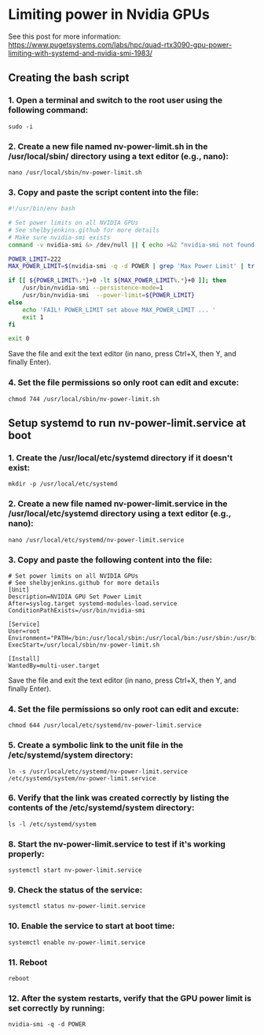
# Limiting power in Nvidia GPUs 

See this post for more information: https://www.pugetsystems.com/labs/hpc/quad-rtx3090-gpu-power-limiting-with-systemd-and-nvidia-smi-1983/

## Creating the bash script

### 1. Open a terminal and switch to the root user using the following command:

`sudo -i`

### 2. Create a new file named nv-power-limit.sh in the /usr/local/sbin/ directory using a text editor (e.g., nano):

`nano /usr/local/sbin/nv-power-limit.sh`

### 3. Copy and paste the script content into the file: 

```bash
#!/usr/bin/env bash

# Set power limits on all NVIDIA GPUs
# See shelbyjenkins.github for more details
# Make sure nvidia-smi exists 
command -v nvidia-smi &> /dev/null || { echo >&2 "nvidia-smi not found ... exiting."; exit 1; }

POWER_LIMIT=222
MAX_POWER_LIMIT=$(nvidia-smi -q -d POWER | grep 'Max Power Limit' | tr -s ' ' | cut -d ' ' -f 6)

if [[ ${POWER_LIMIT%.*}+0 -lt ${MAX_POWER_LIMIT%.*}+0 ]]; then
    /usr/bin/nvidia-smi --persistence-mode=1
    /usr/bin/nvidia-smi  --power-limit=${POWER_LIMIT}
else
    echo 'FAIL! POWER_LIMIT set above MAX_POWER_LIMIT ... '
    exit 1
fi

exit 0
```
Save the file and exit the text editor (in nano, press Ctrl+X, then Y, and finally Enter).

### 4. Set the file permissions so only root can edit and excute:

`chmod 744 /usr/local/sbin/nv-power-limit.sh`


## Setup systemd to run nv-power-limit.service at boot

### 1. Create the /usr/local/etc/systemd directory if it doesn't exist:

`mkdir -p /usr/local/etc/systemd`

### 2. Create a new file named nv-power-limit.service in the /usr/local/etc/systemd directory using a text editor (e.g., nano):

`nano /usr/local/etc/systemd/nv-power-limit.service`

### 3. Copy and paste the following content into the file:

```
# Set power limits on all NVIDIA GPUs
# See shelbyjenkins.github for more details
[Unit]
Description=NVIDIA GPU Set Power Limit
After=syslog.target systemd-modules-load.service
ConditionPathExists=/usr/bin/nvidia-smi

[Service]
User=root
Environment="PATH=/bin:/usr/local/sbin:/usr/local/bin:/usr/sbin:/usr/bin"
ExecStart=/usr/local/sbin/nv-power-limit.sh

[Install]
WantedBy=multi-user.target
```
Save the file and exit the text editor (in nano, press Ctrl+X, then Y, and finally Enter).

### 4. Set the file permissions so only root can edit and excute:

`chmod 644 /usr/local/etc/systemd/nv-power-limit.service`

### 5. Create a symbolic link to the unit file in the /etc/systemd/system directory: 

`ln -s /usr/local/etc/systemd/nv-power-limit.service /etc/systemd/system/nv-power-limit.service`

### 6. Verify that the link was created correctly by listing the contents of the /etc/systemd/system directory:

`ls -l /etc/systemd/system`

### 8. Start the nv-power-limit.service to test if it's working properly:

`systemctl start nv-power-limit.service`

### 9. Check the status of the service: 

`systemctl status nv-power-limit.service`

### 10. Enable the service to start at boot time: 

`systemctl enable nv-power-limit.service`

### 11. Reboot

`reboot`

### 12. After the system restarts, verify that the GPU power limit is set correctly by running: 

`nvidia-smi -q -d POWER`